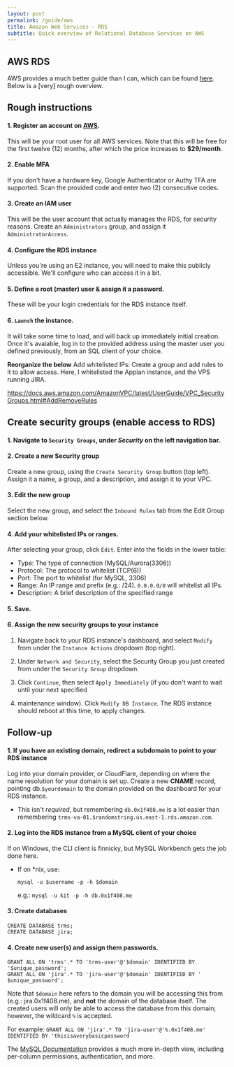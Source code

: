 ```yaml
---
layout: post
permalink: /guide/aws
title: Amazon Web Services - RDS
subtitle: Quick overview of Relational Database Services on AWS
---
```


## AWS RDS

AWS provides a much better guide than I can, which can be found [here](https://docs.aws.amazon.com/AmazonRDS/latest/UserGuide/CHAP_SettingUp.html).
Below is a [very] rough overview.

## Rough instructions

#### 1. Register an account on [AWS](https://aws.amazon.com/). 

This will be your root user for all AWS services. Note that this will be free for the first twelve (12) months, 
after which the price increases to **$29/month**.

#### 2. Enable MFA

If you don't have a hardware key, Google Authenticator or Authy TFA are supported.
Scan the provided code and enter two (2) consecutive codes.

#### 3. Create an IAM user

This will be the user account that actually manages the RDS, for security reasons. 
Create an `Administrators` group, and assign it `AdministratorAccess`.

#### 4. Configure the RDS instance

Unless you're using an E2 instance, you will need to make this publicly accessible. 
We'll configure who can access it in a bit.

#### 5. Define a root (master) user & assign it a password. 

These will be your login credentials for the RDS instance itself.

#### 6. `Launch` the instance. 

It will take some time to load, and will back up immediately initial creation. Once it's avaiable,
log in to the provided address using the master user you defined previously, from an SQL client of your choice.

**Reorganize the below**
Add whitelisted IPs: Create a group and add rules to it to allow access.
Here, I whitelisted the Appian instance, and the VPS running JIRA.

https://docs.aws.amazon.com/AmazonVPC/latest/UserGuide/VPC_SecurityGroups.html#AddRemoveRules

## Create security groups (enable access to RDS)

#### 1. Navigate to `Security Groups`, under *Security* on the left navigation bar.

#### 2. Create a new Security group
 
Create a new group, using the `Create Security Group` button (top left). 
Assign it a name, a group, and a description, and assign it to your VPC.

#### 3. Edit the new group

Select the new group, and select the `Inbound Rules` tab from the Edit Group section below.

#### 4. Add your whitelisted IPs or ranges.

After selecting your group, click `Edit`. Enter into the fields in the lower table:

* Type: The type of connection (MySQL/Aurora(3306))
* Protocol: The protocol to whitelist (TCP(6))
* Port: The port to whitelist (for MySQL, 3306)
* Range: An IP range and prefix (e.g.: /24). `0.0.0.0/0` will whitelist all IPs.
* Description: A brief description of the specified range

#### 5. Save.

#### 6. Assign the new security groups to your instance

1. Navigate back to your RDS instance's dashboard, and select `Modify` from under the `Instance Actions` dropdown (top right).

1. Under `Network and Security`, select the Security Group you just created from under the `Security Group` dropdown.

1. Click `Continue`, then select `Apply Immediately` (if you don't want to wait until your next specified 

1. maintenance window). Click `Modify DB Instance`. The RDS instance should reboot at this time, to apply changes.

## Follow-up

#### 1. If you have an existing domain, redirect a subdomain to point to your RDS instance

Log into your domain provider, or CloudFlare, depending on where the name resolution for your domain is set up.
Create a new **CNAME** record, pointing db.`$yourdomain` to the domain provided on the dashboard for your RDS instance.

  * This isn't *required*, but remembering `db.0x1f408.me` is a lot easier than remembering 
`trms-va-01.$randomstring.us.east-1.rds.amazon.com`.

#### 2. Log into the RDS instance from a MySQL client of your choice

If on Windows, the CLI client is finnicky, but MySQL Workbench gets the job done here. 

  * If on *nix, use:
    
    ```
    mysql -u $username -p -h $domain
    ```
    e.g.: `mysql -u kit -p -h db.0x1f408.me`

#### 3. Create databases
    
  ```mysql
  CREATE DATABASE trms;
  CREATE DATABASE jira;
  ```
    
#### 4. Create new user(s) and assign them passwords.

  ```mysql
  GRANT ALL ON 'trms'.* TO 'trms-user'@'$domain' IDENTIFIED BY '$unique_password';
  GRANT ALL ON 'jira'.* TO 'jira-user'@'$domain' IDENTIFIED BY ' $unique_password';
  ```
    
  Note that `$domain` here refers to the domain you will be accessing this from (e.g.: jira.0x1f408.me), and
  **not** the domain of the database itself. The created users will only be able to access the database from this domain;
  however, the wildcard `%` is accepted.

  For example: `GRANT ALL ON 'jira'.* TO 'jira-user'@'%.0x1f408.me' IDENTIFIED BY 'thisisaverybasicpassword`

  The [MySQL Documentation](https://dev.mysql.com/doc/refman/5.7/en/grant.html) provides a much more in-depth view,
  including per-column permissions, authentication, and more.